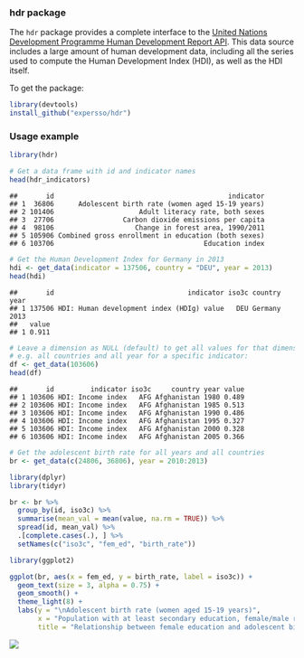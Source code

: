 ### hdr package

The `hdr` package provides a complete interface to the [United Nations Development Programme Human Development Report API](hdr.undp.org). This data source includes a large amount of human development data, including all the series used to compute the Human Development Index (HDI), as well as the HDI itself.

To get the package:

``` r
library(devtools)
install_github("expersso/hdr")
```

### Usage example

``` r
library(hdr)

# Get a data frame with id and indicator names
head(hdr_indicators)
```

    ##       id                                           indicator
    ## 1  36806      Adolescent birth rate (women aged 15-19 years)
    ## 2 101406                     Adult literacy rate, both sexes
    ## 3  27706                 Carbon dioxide emissions per capita
    ## 4  98106                    Change in forest area, 1990/2011
    ## 5 105906 Combined gross enrollment in education (both sexes)
    ## 6 103706                                     Education index

``` r
# Get the Human Development Index for Germany in 2013
hdi <- get_data(indicator = 137506, country = "DEU", year = 2013)
head(hdi)
```

    ##       id                                 indicator iso3c country year
    ## 1 137506 HDI: Human development index (HDIg) value   DEU Germany 2013
    ##   value
    ## 1 0.911

``` r
# Leave a dimension as NULL (default) to get all values for that dimension
# e.g. all countries and all year for a specific indicator:
df <- get_data(103606)
head(df)
```

    ##       id         indicator iso3c     country year value
    ## 1 103606 HDI: Income index   AFG Afghanistan 1980 0.489
    ## 2 103606 HDI: Income index   AFG Afghanistan 1985 0.513
    ## 3 103606 HDI: Income index   AFG Afghanistan 1990 0.486
    ## 4 103606 HDI: Income index   AFG Afghanistan 1995 0.327
    ## 5 103606 HDI: Income index   AFG Afghanistan 2000 0.328
    ## 6 103606 HDI: Income index   AFG Afghanistan 2005 0.366

``` r
# Get the adolescent birth rate for all years and all countries
br <- get_data(c(24806, 36806), year = 2010:2013)

library(dplyr)
library(tidyr)

br <- br %>% 
  group_by(id, iso3c) %>% 
  summarise(mean_val = mean(value, na.rm = TRUE)) %>% 
  spread(id, mean_val) %>% 
  .[complete.cases(.), ] %>% 
  setNames(c("iso3c", "fem_ed", "birth_rate"))

library(ggplot2)

ggplot(br, aes(x = fem_ed, y = birth_rate, label = iso3c)) +
  geom_text(size = 3, alpha = 0.75) +
  geom_smooth() +
  theme_light(8) +
  labs(y = "\nAdolescent birth rate (women aged 15-19 years)",
       x = "Population with at least secondary education, female/male ratio\n",
       title = "Relationship between female education and adolescent birth rate (2010-2013 means)")
```

![](README-example-1.png)
